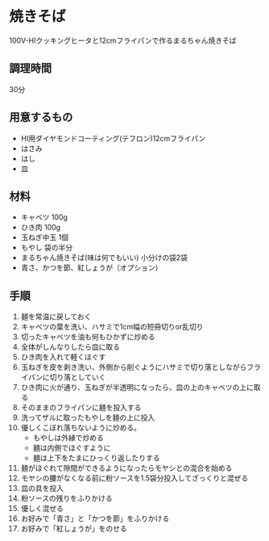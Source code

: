 # 焼きそば
100V-HIクッキングヒータと12cmフライパンで作るまるちゃん焼きそば
## 調理時間
30分

## 用意するもの
+ HI用ダイヤモンドコーティング(テフロン)12cmフライパン
+ はさみ
+ はし
+ 皿

## 材料
+ キャベツ 100g
+ ひき肉 100g
+ 玉ねぎ中玉 1個
+ もやし 袋の半分
+ まるちゃん焼きそば(味は何でもいい) 小分けの袋2袋
+ 青さ、かつを節、紅しょうが（オプション）

## 手順
1. 麺を常温に戻しておく
1. キャベツの葉を洗い、ハサミで1cm幅の短冊切りor乱切り
1. 切ったキャベツを油も何もひかずに炒める
1. 全体がしんなりしたら皿に取る
1. ひき肉を入れて軽くほぐす
1. 玉ねぎを皮を剥き洗い、外側から削ぐようにハサミで切り落としながらフライパンに切り落としていく
1. ひき肉に火が通り、玉ねぎが半透明になったら、皿の上のキャベツの上に取る
1. そのままのフライパンに麺を投入する
1. 洗ってザルに取ったもやしを麺の上に投入
1. 優しくこぼれ落ちないように炒める。
	+ もやしは外縁で炒める
	+ 麺は内側でほぐすように
	+ 麺は上下をたまにひっくり返したりする
1. 麺がほぐれて隙間ができるようになったらモヤシとの混合を始める
1. モヤシの腰がなくなる前に粉ソースを1.5袋分投入してざっくりと混ぜる
1. 皿の具を投入
1. 粉ソースの残りをふりかける
1. 優しく混ぜる
1. お好みで「青さ」と「かつを節」をふりかける
1. お好みで「紅しょうが」をのせる
    
